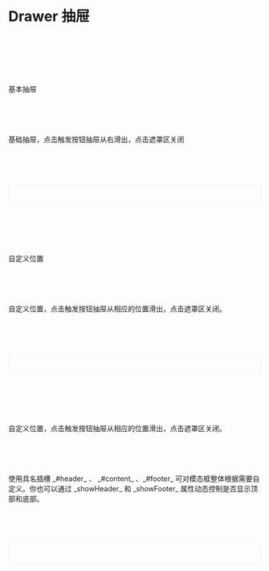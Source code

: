 

# Drawer 抽屉

<br/>
<div class='btndoc1'>基本抽屉</div>
<div class='btndoc1'>基础抽屉，点击触发按钮抽屉从右滑出，点击遮罩区关闭</div>
<div class="btndoc2">
  <demo1/>
</div>
<Suspense><codeds compname="drawer" demoname="demo1"></codeds></Suspense>

<br/>
<div class='btndoc1'>自定义位置</div>
<div class='btndoc1'>自定义位置，点击触发按钮抽屉从相应的位置滑出，点击遮罩区关闭。</div>
<div class="btndoc2">
  <demo2/>
</div>
<Suspense><codeds compname="drawer" demoname="demo2"></codeds></Suspense>

<br/>
<div class="btndoc1">自定义位置，点击触发按钮抽屉从相应的位置滑出，点击遮罩区关闭。</div>
<div class="btndoc1">使用具名插槽 _#header_ 、 _#content_ 、_#footer_ 可对模态框整体根据需要自定义。你也可以通过 _showHeader_ 和 _showFooter_ 属性动态控制是否显示顶部和底部。</div>
<div class="btndoc2">
  <demo3/>
</div>
<Suspense><codeds compname="drawer" demoname="demo3"></codeds></Suspense>

<br/>
<div class="btndoc1">
<DOC title="属性" type=prop :body="propDoc"></DOC>
</div>

<br/>
<div class="btndoc1">
<DOC title="事件" type=event :body="eventDoc"></DOC>
</div>


<script setup>
import demo1 from './demo1.vue'
import demo2 from './demo2.vue'
import demo3 from './demo3.vue'
import DOC from '@/components/docview.vue';
import codeds from '@/components/codeds.vue';

const eventDoc=[
  {
    name: "close",
    red: "抽屉关闭事件",
    attr: "()",
    exm: "close = () =>{}",
  },
  {
    name: "confirm",
    red: "右上角确定按钮点击事件",
    attr: "()",
    exm: "confirm = () =>{}",
  },
  {
    name: "cancel",
    red: "右上角取消按钮点击事件",
    attr: "()",
    exm: "cancel = () =>{}",
  },
]

const propDoc =  [
  {
        attr: "title",
        red: "抽屉标题，如果使用header具名插槽后将失效",
        type: "String",
        sel: "——",
        def: "标题",
      },
      {
        attr: "v-model",
        red: "是否显示抽屉",
        type: "Boolean",
        sel: "true / false ",
        def: "false",
      },
      {
        attr: "direction",
        red: "抽屉出现为方向",
        type: "String",
        sel: "left / top / right / bottom",
        def: "left",
      },
      {
        attr: "width",
        red: "抽屉区域宽度，direction 为 left 和 right 时有效",
        type: "String",
        sel: "——",
        def: "30%",
      },
      {
        attr: "height",
        red: "抽屉区域高度，direction 为 top 和 bottom 时有效",
        type: "String",
        sel: "——",
        def: "40%",
      },
      {
        attr: "closeOnModal",
        red: "是否可通过遮罩层关闭抽屉",
        type: "Boolean",
        sel: "true / false",
        def: "true",
      },
      {
        attr: "showHeader",
        red: "是否显示抽屉头部区域",
        type: "Boolean",
        sel: "true / false",
        def: "true",
      },
      {
        attr: "showFooter",
        red: "是否显示抽屉底部区域",
        type: "Boolean",
        sel: "true / false",
        def: "true",
      },
      {
        attr: "showClose",
        red: "是否显示左上角关闭按钮",
        type: "Boolean",
        sel: "true / false",
        def: "true",
      },
      {
        attr: "confirmText",
        red: "右上角确定按钮文本",
        type: "String",
        sel: "——",
        def: "确定",
      },
      {
        attr: "cancelText",
        red: "右上角取消按钮文本",
        type: "String",
        sel: "——",
        def: "取消",
      },
      {
        attr: "confirmShow",
        red: "是否显示右上角确定按钮",
        type: "Boolean",
        sel: "true / false",
        def: "true",
      },
      {
        attr: "cancelShow",
        red: "是否显示右上角取消按钮",
        type: "Boolean",
        sel: "true / false",
        def: "true",
      },
      {
        attr: "customClass",
        red: "抽屉组件自定义类名",
        type: "Boolean",
        sel: "——",
        def: "——",
      },
      {
        attr: "#header",
        red: "抽屉顶部区域具名插槽名",
        type: "String",
        sel: "——",
        def: "——",
      },
      {
        attr: "#content",
        red: "抽屉内容区域具名插槽名",
        type: "String",
        sel: "——",
        def: "——",
      },
      {
        attr: "#footer",
        red: "抽屉底部区域具名插槽名",
        type: "String",
        sel: "——",
        def: "——",
      },
];

</script>

<style>
    .btndoc2{
        display:"block";
        border:1px solid #f0f0f0;
        padding:2vw;
        margin-top:2vh;
    }
    .btndoc1{
        margin-top:2vh;
    }
</style>

